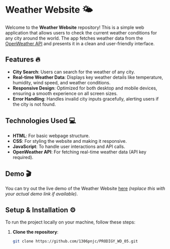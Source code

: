 # Weather Website 🌤️

Welcome to the **Weather Website** repository! This is a simple web application that allows users to check the current weather conditions for any city around the world. The app fetches weather data from the [OpenWeather API](https://openweathermap.org/api) and presents it in a clean and user-friendly interface.

## Features 🔥
- **City Search**: Users can search for the weather of any city.
- **Real-time Weather Data**: Displays key weather details like temperature, humidity, wind speed, and weather conditions.
- **Responsive Design**: Optimized for both desktop and mobile devices, ensuring a smooth experience on all screen sizes.
- **Error Handling**: Handles invalid city inputs gracefully, alerting users if the city is not found.

## Technologies Used 💻
- **HTML**: For basic webpage structure.
- **CSS**: For styling the website and making it responsive.
- **JavaScript**: To handle user interactions and API calls.
- **OpenWeather API**: For fetching real-time weather data (API key required).

## Demo 🎬
You can try out the live demo of the Weather Website [here](https://1306pnjc.github.io/PRODIGY_WD_05/) *(replace this with your actual demo link if available)*.

## Setup & Installation ⚙️

To run the project locally on your machine, follow these steps:

1. **Clone the repository**:
   ```bash
   git clone https://github.com/1306pnjc/PRODIGY_WD_05.git

